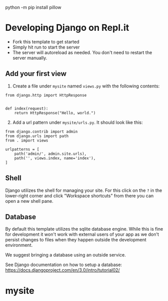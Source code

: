 
python -m pip install pillow



# Developing Django on Repl.it

- Fork this template to get started
- Simply hit run to start the server
- The server will autoreload as needed. You don't need to restart the server manually.

## Add your first view

1. Create a file under `mysite` named `views.py` with the following contents:

```
from django.http import HttpResponse


def index(request):
    return HttpResponse("Hello, world.")
```

2. Add a url pattern under `mysite/urls.py`. It should look like this:

```
from django.contrib import admin
from django.urls import path
from . import views

urlpatterns = [
    path('admin/', admin.site.urls),
    path('', views.index, name='index'),
]
```

## Shell

Django utilizes the shell for managing your site. For this click on the `?` in the lower-right corner and click "Workspace shortcuts" from there you can open a new shell pane. 

## Database

By default this template utilizes the sqlite database engine. While this is fine for development it won't work with external users of your app as we don't persist changes to files when they happen outside the development environment. 

We suggest bringing a database using an outside service. 

See Django documentation on how to setup a database: https://docs.djangoproject.com/en/3.0/intro/tutorial02/

# mysite
